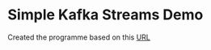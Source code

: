 # Simple Kafka Streams Demo

Created the programme based on this [URL](https://kafka.apache.org/quickstart)


